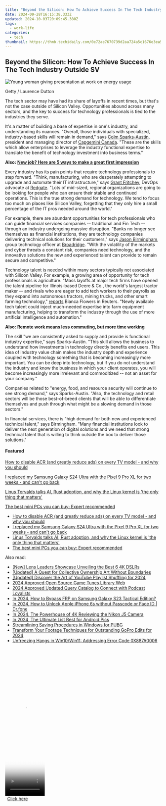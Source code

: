```yaml
---
title: "Beyond the Silicon: How To Achieve Success In The Tech Industry Outside SV"
date: 2024-09-28T16:15:38.333Z
updated: 2024-10-03T20:09:45.380Z
tags:
  - work-life
categories:
  - tech
thumbnail: https://thmb.techidaily.com/0e72ae7670739d2aa724a5c1676e3ea5eb7af36bcb7980843f57c620d01dbd2b.jpg
---
```


## Beyond the Silicon: How To Achieve Success In The Tech Industry Outside SV

![Young woman giving presentation at work on energy usage](https://www.zdnet.com/a/img/resize/6f025067b77542f41d6734d291ff066260c6f04c/2023/02/20/d6508821-9580-4906-a559-5ecf66758962/gettyimages-1402667894.jpg?auto=webp&width=1280)

Getty / Laurence Dutton

The tech sector may have had its share of layoffs in recent times, but that's not the case outside of Silicon Valley. Opportunities abound across many sectors, and the key to success for technology professionals is tied to the industries they serve. 

It's a matter of building a base of expertise in one's industry, and understanding its nuances. "Overall, those individuals with specialized, industry-based skills will remain in demand," says [Colm Sparks-Austin](https://www.linkedin.com/in/colm-sparks-austin/?originalSubdomain=ca), president and managing director of [Capgemini Canada](https://www.capgemini.com/ca-en/contact-us/). "These are the skills which allow enterprises to leverage the industry functional expertise to translate the benefit of technology investment into business terms."

**Also:** [**New job? Here are 5 ways to make a great first impression**](https://www.zdnet.com/home-and-office/work-life/new-job-here-are-5-ways-to-make-a-great-first-impression/)

Every industry has its pain points that require technology professionals to step forward. "Think, manufacturing, who are desperately attempting to upgrade and automate their IT infrastructure," says [Grant Fritchey](https://www.red-gate.com/blog/author/grant-fritchey), DevOps advocate at [Redgate](https://www.red-gate.com/). "Lots of mid-sized, regional organizations are going to be looking for people who can ensure their stable and continued operations. This is the true strong demand for technology. We tend to focus too much on places like Silicon Valley, forgetting that they only hire a small percentage of the IT pros needed around the world." 

For example, there are abundant opportunities for tech professionals who can guide financial services companies -- traditional and Fin Tech -- through an industry undergoing massive disruption. "Banks no longer see themselves as financial institutions, they are technology companies delivering technical solutions for their customers," says [Jason Birmingham](https://www.linkedin.com/in/jason-birmingham-4292733/), group technology officer at [Broadridge](https://www.broadridge.com/). "With the volatility of the markets and cyber threats a constant risk, companies need technology, and the innovative solutions the new and experienced talent can provide to remain secure and competitive." 

Technology talent is needed within many sectors typically not associated with Silicon Valley. For example, a growing area of opportunity for tech professionals is agriculture. "Mass layoffs at major tech firms have opened the talent pipeline for Illinois-based Deere & Co., the world's largest tractor maker -- and rivals who are eager to add tech workers to their payrolls as they expand into autonomous tractors, mining trucks, and other smart farming technology," [reports](https://www.reuters.com/technology/silicon-valley-layoffs-are-boon-tech-hungry-farm-equipment-makers-2023-02-13/) Bianca Flowers in Reuters. "Newly available tech talent could inject much-needed expertise into farm equipment manufacturing, helping to transform the industry through the use of more artificial intelligence and automation."

**Also:** [**Remote work means less commuting, but more time working**](https://www.zdnet.com/home-and-office/work-life/remote-work-means-less-commuting-but-more-time-working/)

The skill "we are consistently asked to supply and provide is functional industry expertise," says Sparks-Austin. "This skill allows the business to understand how investments in technology directly benefits end users. This idea of industry value chain makes the industry depth and experience coupled with technology something that is becoming increasingly more important. You can be deep into technology, but if you do not understand the industry and know the business in which your client operates, you will become increasingly more irrelevant and commoditized -- not an asset for your company." 

Companies related to "energy, food, and resource security will continue to see strong demand," says Sparks-Austin. "Also, the technology and retail sectors will be those best-of-breed clients that will be able to differentiate themselves and push through what might be a slowing demand in those sectors." 

In financial services, there is "high demand for both new and experienced technical talent," says Birmingham. "Many financial institutions look to deliver the next generation of digital solutions and we need that strong technical talent that is willing to think outside the box to deliver those solutions."

#### Featured

[How to disable ACR (and greatly reduce ads) on every TV model - and why you should](https://www.zdnet.com/article/how-to-disable-acr-and-greatly-reduce-ads-on-every-tv-model-and-why-you-should/ "How to disable ACR (and greatly reduce ads) on every TV model - and why you should")

[I replaced my Samsung Galaxy S24 Ultra with the Pixel 9 Pro XL for two weeks - and can't go back](https://www.zdnet.com/article/i-replaced-my-samsung-galaxy-s24-ultra-with-the-pixel-9-pro-xl-for-two-weeks-and-cant-go-back/ "I replaced my Samsung Galaxy S24 Ultra with the Pixel 9 Pro XL for two weeks - and can't go back")

[Linus Torvalds talks AI, Rust adoption, and why the Linux kernel is 'the only thing that matters'](https://www.zdnet.com/article/linus-torvalds-talks-ai-rust-adoption-and-why-the-linux-kernel-is-the-only-thing-that-matters/ "Linus Torvalds talks AI, Rust adoption, and why the Linux kernel is 'the only thing that matters'")

[The best mini PCs you can buy: Expert recommended](https://www.zdnet.com/article/best-mini-pc/ "The best mini PCs you can buy: Expert recommended")

* [How to disable ACR (and greatly reduce ads) on every TV model - and why you should](https://www.zdnet.com/article/how-to-disable-acr-and-greatly-reduce-ads-on-every-tv-model-and-why-you-should/ "How to disable ACR (and greatly reduce ads) on every TV model - and why you should")
* [I replaced my Samsung Galaxy S24 Ultra with the Pixel 9 Pro XL for two weeks - and can't go back](https://www.zdnet.com/article/i-replaced-my-samsung-galaxy-s24-ultra-with-the-pixel-9-pro-xl-for-two-weeks-and-cant-go-back/ "I replaced my Samsung Galaxy S24 Ultra with the Pixel 9 Pro XL for two weeks - and can't go back")
* [Linus Torvalds talks AI, Rust adoption, and why the Linux kernel is 'the only thing that matters'](https://www.zdnet.com/article/linus-torvalds-talks-ai-rust-adoption-and-why-the-linux-kernel-is-the-only-thing-that-matters/ "Linus Torvalds talks AI, Rust adoption, and why the Linux kernel is 'the only thing that matters'")
* [The best mini PCs you can buy: Expert recommended](https://www.zdnet.com/article/best-mini-pc/ "The best mini PCs you can buy: Expert recommended")

<ins class="adsbygoogle"
     style="display:block"
     data-ad-format="autorelaxed"
     data-ad-client="ca-pub-7571918770474297"
     data-ad-slot="1223367746"></ins>

<ins class="adsbygoogle"
     style="display:block"
     data-ad-client="ca-pub-7571918770474297"
     data-ad-slot="8358498916"
     data-ad-format="auto"
     data-full-width-responsive="true"></ins>

<span class="atpl-alsoreadstyle">Also read:</span>
<div><ul>
<li><a href="https://some-tips.techidaily.com/new-lens-leaders-showcase-unveiling-the-best-6-4k-dslrs/"><u>[New] Lens Leaders Showcase Unveiling the Best 6 4K DSLRs</u></a></li>
<li><a href="https://extra-tips.techidaily.com/updated-a-quest-for-collective-ownership-art-without-boundaries/"><u>[Updated] A Quest for Collective Ownership Art Without Boundaries</u></a></li>
<li><a href="https://youtube-sure.techidaily.com/ed-discover-the-art-of-youtube-playlist-shuffling-for-2024/"><u>[Updated] Discover the Art of YouTube Playlist Shuffling for 2024</u></a></li>
<li><a href="https://article-posts.techidaily.com/2024-approved-open-source-game-tunes-library-web/"><u>2024 Approved Open Source Game Tunes Library Web</u></a></li>
<li><a href="https://some-tips.techidaily.com/2024-approved-updated-query-catalog-to-connect-with-podcast-loyalists/"><u>2024 Approved Updated Query Catalog to Connect with Podcast Loyalists</u></a></li>
<li><a href="https://android-frp.techidaily.com/in-2024-how-to-bypass-frp-on-samsung-galaxy-s23-tactical-edition-by-drfone-android/"><u>In 2024, How to Bypass FRP on Samsung Galaxy S23 Tactical Edition?</u></a></li>
<li><a href="https://iphone-unlock.techidaily.com/in-2024-how-to-unlock-apple-iphone-6s-without-passcode-or-face-id-drfone-by-drfone-ios/"><u>In 2024, How to Unlock Apple iPhone 6s without Passcode or Face ID | Dr.fone</u></a></li>
<li><a href="https://some-tips.techidaily.com/in-2024-the-powerhouse-of-4k-reviewing-the-nikon-j5-camera/"><u>In 2024, The Powerhouse of 4K Reviewing the Nikon J5 Camera</u></a></li>
<li><a href="https://some-tips.techidaily.com/in-2024-the-ultimate-list-best-for-android-pics/"><u>In 2024, The Ultimate List Best for Android Pics</u></a></li>
<li><a href="https://win11-tips.techidaily.com/streamlining-saving-procedures-in-windows-for-pubg/"><u>Streamlining Saving Procedures in Windows for PUBG</u></a></li>
<li><a href="https://some-tips.techidaily.com/transform-your-footage-techniques-for-outstanding-gopro-edits-for-2024/"><u>Transform Your Footage Techniques for Outstanding GoPro Edits for 2024</u></a></li>
<li><a href="https://games-able.techidaily.com/unfreezing-hangs-in-win10win11-addressing-error-code-0x887a0006/"><u>Unfreezing Hangs in Win10/Win11: Addressing Error Code 0X887A0006</u></a></li>
</ul></div>

<!-- affiliate ads begin -->
<span id="1975636">
					<video width="128" height="480" style="cursor:pointer"
           poster="//a.impactradius-go.com/display-clicktoplayimage/1975636.png"
           onclick="if(!this.playClicked){this.play();this.setAttribute('controls',true);this.playClicked=true;}">
	   <source src="//a.impactradius-go.com/display-ad/22993-1975636">
	   <img src="//a.impactradius-go.com/display-clicktoplayimage/1975636.png" style="border: none; height: 100%; width: 100%; object-fit: contain">
	</video>
	<div style="width:80px;text-align:center"><a href="javascript:window.open(decodeURIComponent('https%3A%2F%2Fhomestyler.sjv.io%2Fc%2F5597632%2F1975636%2F22993'), '_blank');void(0);">Click here</a></div>
</span>
<img height="0" width="0" src="https://imp.pxf.io/i/5597632/1975636/22993" style="position:absolute;visibility:hidden;" border="0" />
<!-- affiliate ads end -->

